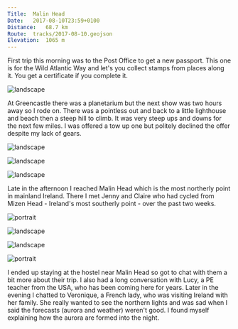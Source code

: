 ```yaml
---
Title:	Malin Head
Date:	2017-08-10T23:59+0100
Distance:	68.7 km
Route:	tracks/2017-08-10.geojson
Elevation:	1065 m
---
```


First trip this morning was to the Post Office to get a new passport. This one is for the Wild Atlantic Way and let's you collect stamps from places along it. You get a certificate if you complete it.

![landscape](https://pbs.twimg.com/media/DG5gBDsXoAAskxF?format=jpg "A new passport")

At Greencastle there was a planetarium but the next show was two hours away so I rode on. There was a pointless out and back to a little lighthouse and beach then a steep hill to climb. It was very steep ups and downs for the next few miles. I was offered a tow up one but politely declined the offer despite my lack of gears.

![landscape](https://pbs.twimg.com/media/DG5gTDJWAAAkN_V?format=jpg "Green castle at Greencastle")

![landscape](https://pbs.twimg.com/media/DG5gnvwXcAA375f?format=jpg "Magilligan point view")

![landscape](https://pbs.twimg.com/media/DG5gvhuXcAAx4pl?format=jpg "Looking north")

Late in the afternoon I reached Malin Head which is the most northerly point in mainland Ireland. There I met Jenny and Claire who had cycled from Mizen Head - Ireland's most southerly point - over the past two weeks.

![portrait](https://pbs.twimg.com/media/DG5g7EiXkAEDjpv?format=jpg "Northernmost point in Ireland")

![landscape](https://pbs.twimg.com/media/DG5hPQHXkAAcc4Z?format=jpg "Jenny and Claire")

![landscape](https://pbs.twimg.com/media/DG5hmVpW0AAH1xk?format=jpg "Heading southwards")

![portrait](https://pbs.twimg.com/media/DG5huqjW0AAa1xM?format=jpg "Encouragement")

I ended up staying at the hostel near Malin Head so got to chat with them a bit more about their trip. I also had a long conversation with Lucy, a PE teacher from the USA, who has been coming here for years. Later in the evening I chatted to Veronique, a French lady, who was visiting Ireland with her family. She really wanted to see the northern lights and was sad when I said the forecasts (aurora and weather) weren't good. I found myself explaining how the aurora are formed into the night.
